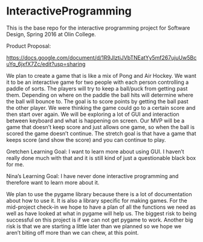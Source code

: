 # InteractiveProgramming
This is the base repo for the interactive programming project for Software Design, Spring 2016 at Olin College.

Product Proposal:

https://docs.google.com/document/d/1R9JlztiJVbTNEatYy5mf267ujuUw5BcuYq_6jxfX7Zc/edit?usp=sharing



We plan to create a game that is like a mix of Pong and Air Hockey. We want it to be an interactive game for two people with each person controlling a paddle of sorts. The players will try to keep a ball/puck from getting past them. Depending on where on the paddle the ball hits will determine where the ball will bounce to. The goal is to score points by getting the ball past the other player. We were thinking the game could go to a certain score and then start over again. We will be exploring a lot of GUI and interaction between keyboard and what is happening on screen. Our MVP will be a game that doesn’t keep score and just allows one game, so when the ball is scored the game doesn’t continue. The stretch goal is that have a game that keeps score (and show the score) and you can continue to play. 

Gretchen Learning Goal: I want to learn more about using GUI. I haven’t really done much with that and it is still kind of just a questionable black box for me. 

Nina’s Learning Goal: I have never done interactive programming and therefore want to learn more about it.

We plan to use the pygame library because there is a lot of documentation about how to use it. It is also a library specific for making games. For the mid-project check-in we hope to have a plan of all the functions we need as well as have looked at what in pygame will help us. The biggest risk to being successful on this project is if we can not get pygame to work. Another big risk is that we are starting a little later than we planned so we hope we aren’t biting off more than we can chew, at this point.

